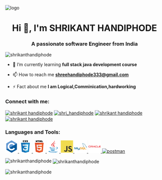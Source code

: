 ![logo](file:///C:/Users/kunda/Downloads/Green%20Simple%20Manager%20LinkedIn%20Banner.png)
<h1 align="center">Hi 👋, I'm SHRIKANT HANDIPHODE</h1>
<h3 align="center">A passionate software Engineer from India</h3>



<p align="left"> <img src="https://komarev.com/ghpvc/?username=shrikanthandiphode&label=Profile%20views&color=0e75b6&style=flat" alt="shrikanthandiphode" /> </p>

- 🌱 I’m currently learning **full stack java development course**

- 📫 How to reach me **shreehandiphode333@gmail.com**

- ⚡ Fact about me **I am Logical,Comminication,hardworking**

<h3 align="left">Connect with me:</h3>
<p align="left">
<a href="https://www.linkedin.com/in/shrikant-handiphode/" target="blank"><img align="center" src="https://raw.githubusercontent.com/rahuldkjain/github-profile-readme-generator/master/src/images/icons/Social/linked-in-alt.svg" alt="shrikant handiphode" height="30" width="40" /></a>
<a href="https://instagram.com/shri_handiphode" target="blank"><img align="center" src="https://raw.githubusercontent.com/rahuldkjain/github-profile-readme-generator/master/src/images/icons/Social/instagram.svg" alt="shri_handiphode" height="30" width="40" /></a>
<a href="https://www.codechef.com/users/shrikantcoder" target="blank"><img align="center" src="https://cdn.jsdelivr.net/npm/simple-icons@3.1.0/icons/codechef.svg" alt="shrikant handiphode" height="30" width="40" /></a>
<a href="https://www.hackerrank.com/profile/shreehandiphode1" target="blank"><img align="center" src="https://raw.githubusercontent.com/rahuldkjain/github-profile-readme-generator/master/src/images/icons/Social/hackerrank.svg" alt="shrikant handiphode" height="30" width="40" /></a>

</p>

<h3 align="left">Languages and Tools:</h3>
<p align="left"> <a href="https://www.cprogramming.com/" target="_blank" rel="noreferrer"> <img src="https://raw.githubusercontent.com/devicons/devicon/master/icons/c/c-original.svg" alt="c" width="40" height="40"/> </a> <a href="https://www.w3schools.com/css/" target="_blank" rel="noreferrer"> <img src="https://raw.githubusercontent.com/devicons/devicon/master/icons/css3/css3-original-wordmark.svg" alt="css3" width="40" height="40"/> </a> <a href="https://www.w3.org/html/" target="_blank" rel="noreferrer"> <img src="https://raw.githubusercontent.com/devicons/devicon/master/icons/html5/html5-original-wordmark.svg" alt="html5" width="40" height="40"/> </a> <a href="https://www.java.com" target="_blank" rel="noreferrer"> <img src="https://raw.githubusercontent.com/devicons/devicon/master/icons/java/java-original.svg" alt="java" width="40" height="40"/> </a> <a href="https://developer.mozilla.org/en-US/docs/Web/JavaScript" target="_blank" rel="noreferrer"> <img src="https://raw.githubusercontent.com/devicons/devicon/master/icons/javascript/javascript-original.svg" alt="javascript" width="40" height="40"/> </a> <a href="https://www.mysql.com/" target="_blank" rel="noreferrer"> <img src="https://raw.githubusercontent.com/devicons/devicon/master/icons/mysql/mysql-original-wordmark.svg" alt="mysql" width="40" height="40"/> </a> <a href="https://www.oracle.com/" target="_blank" rel="noreferrer"> <img src="https://raw.githubusercontent.com/devicons/devicon/master/icons/oracle/oracle-original.svg" alt="oracle" width="40" height="40"/> </a> <a href="https://postman.com" target="_blank" rel="noreferrer"> <img src="https://www.vectorlogo.zone/logos/getpostman/getpostman-icon.svg" alt="postman" width="40" height="40"/> </a> </p>

<p><img align="left" src="https://github-readme-stats.vercel.app/api/top-langs?username=shrikanthandiphode&show_icons=true&locale=en&layout=compact" alt="shrikanthandiphode" /></p>

<p>&nbsp;<img align="center" src="https://github-readme-stats.vercel.app/api?username=shrikanthandiphode&show_icons=true&locale=en" alt="shrikanthandiphode" /></p>

<p><img align="center" src="https://github-readme-streak-stats.herokuapp.com/?user=shrikanthandiphode&" alt="shrikanthandiphode" /></p>

